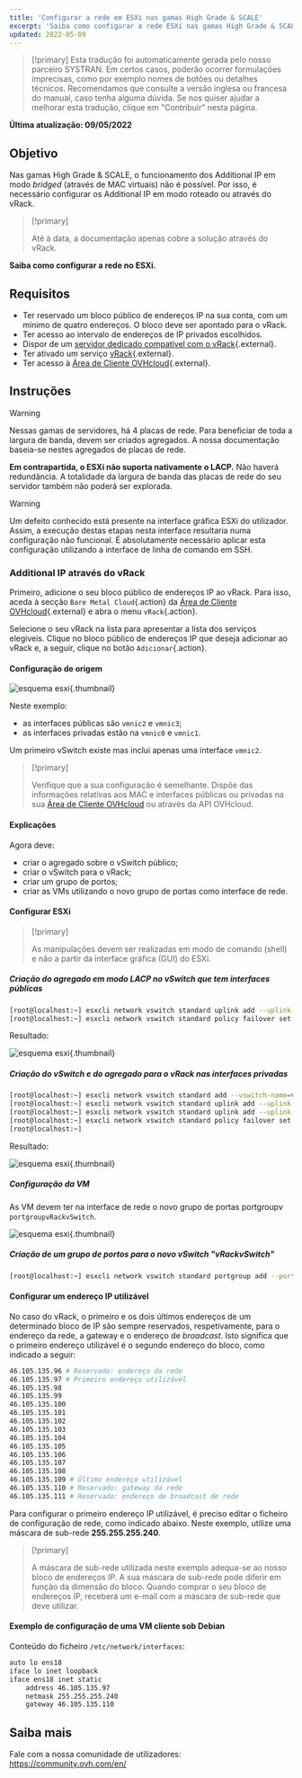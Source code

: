 ```yaml
---
title: 'Configurar a rede em ESXi nas gamas High Grade & SCALE'
excerpt: 'Saiba como configurar a rede ESXi nas gamas High Grade & SCALE.'
updated: 2022-05-09
---
```


> [!primary]
> Esta tradução foi automaticamente gerada pelo nosso parceiro SYSTRAN. Em certos casos, poderão ocorrer formulações imprecisas, como por exemplo nomes de botões ou detalhes técnicos. Recomendamos que consulte a versão inglesa ou francesa do manual, caso tenha alguma dúvida. Se nos quiser ajudar a melhorar esta tradução, clique em "Contribuir" nesta página.
>

**Última atualização: 09/05/2022**

## Objetivo

Nas gamas High Grade & SCALE, o funcionamento dos Additional IP em modo *bridged* (através de MAC virtuais) não é possível. Por isso, é necessário configurar os Additional IP em modo roteado ou através do vRack.

> [!primary]
>
> Até à data, a documentação apenas cobre a solução através do vRack.
>

**Saiba como configurar a rede no ESXi.**

## Requisitos

* Ter reservado um bloco público de endereços IP na sua conta, com um mínimo de quatro endereços. O bloco deve ser apontado para o vRack.
* Ter acesso ao intervalo de endereços de IP privados escolhidos.
* Dispor de um [servidor dedicado compatível com o vRack](https://www.ovhcloud.com/pt/bare-metal/){.external}.
* Ter ativado um serviço [vRack](https://www.ovh.pt/solucoes/vrack/){.external}.
* Ter acesso à [Área de Cliente OVHcloud](https://www.ovh.com/auth/?action=gotomanager&from=https://www.ovh.pt/&ovhSubsidiary=pt){.external}.

## Instruções

> [!warning]
>
> Nessas gamas de servidores, há 4 placas de rede. Para beneficiar de toda a largura de banda, devem ser criados agregados. A nossa documentação baseia-se nestes agregados de placas de rede.
>
> **Em contrapartida, o ESXi não suporta nativamente o LACP.**
> Não haverá redundância. A totalidade da largura de banda das placas de rede do seu servidor também não poderá ser explorada.
>

> [!warning]
>
> Um defeito conhecido está presente na interface gráfica ESXi do utilizador. Assim, a execução destas etapas nesta interface resultaria numa configuração não funcional. É absolutamente necessário aplicar esta configuração utilizando a interface de linha de comando em SSH.
>

### Additional IP através do vRack

Primeiro, adicione o seu bloco público de endereços IP ao vRack. Para isso, aceda à secção `Bare Metal Cloud`{.action} da [Área de Cliente OVHcloud](https://www.ovh.com/auth/?action=gotomanager&from=https://www.ovh.pt/&ovhSubsidiary=pt){.external} e abra o menu `vRack`{.action}.

Selecione o seu vRack na lista para apresentar a lista dos serviços elegíveis. Clique no bloco público de endereços IP que deseja adicionar ao vRack e, a seguir, clique no botão `Adicionar`{.action}.

#### Configuração de origem

![esquema esxi](images/schema_esxi_A01_2022.png){.thumbnail}

Neste exemplo:

* as interfaces públicas são `vmnic2` e `vmnic3`;
* as interfaces privadas estão na `vmnic0` e `vmnic1`.

Um primeiro vSwitch existe mas inclui apenas uma interface `vmnic2`.

> [!primary]
>
> Verifique que a sua configuração é semelhante. Dispõe das informações relativas aos MAC e interfaces públicas ou privadas na sua [Área de Cliente OVHcloud](https://www.ovh.com/auth/?action=gotomanager&from=https://www.ovh.pt/&ovhSubsidiary=pt) ou através da API OVHcloud.
>

#### Explicações

Agora deve:

* criar o agregado sobre o vSwitch público;
* criar o vSwitch para o vRack;
* criar um grupo de portos;
* criar as VMs utilizando o novo grupo de portas como interface de rede.

#### Configurar ESXi

> [!primary]
>
> As manipulações devem ser realizadas em modo de comando (shell) e não a partir da interface gráfica (GUI) do ESXi.
>

##### **Criação do agregado em modo LACP no vSwitch que tem interfaces públicas**

```bash
[root@localhost:~] esxcli network vswitch standard uplink add --uplink-name=vmnic3 --vswitch-name=vSwitch0
[root@localhost:~] esxcli network vswitch standard policy failover set -l iphash -v vSwitch0
```

Resultado:

![esquema esxi](images/schema_esxi_A02_2022.png){.thumbnail}

##### **Criação do vSwitch e do agregado para o vRack nas interfaces privadas**

```bash
[root@localhost:~] esxcli network vswitch standard add --vswitch-name=vRackvSwitch
[root@localhost:~] esxcli network vswitch standard uplink add --uplink-name=vmnic0 --vswitch-name=vRackvSwitch
[root@localhost:~] esxcli network vswitch standard uplink add --uplink-name=vmnic1 --vswitch-name=vRackvSwitch
[root@localhost:~] esxcli network vswitch standard policy failover set -l iphash -v vRackvSwitch
[root@localhost:~] 
```

Resultado:

![esquema esxi](images/schema_esxi_A03_2022.png){.thumbnail}

##### **Configuração da VM**

As VM devem ter na interface de rede o novo grupo de portas portgroupv `portgroupvRackvSwitch`.

![esquema esxi](images/schema_esxi_A04_2022.png){.thumbnail}

##### **Criação de um grupo de portos para o novo vSwitch "vRackvSwitch"**

```bash
[root@localhost:~] esxcli network vswitch standard portgroup add --portgroup-name=portgroupvRackvSwitch --vswitch-name=vRackvSwitch
```

#### Configurar um endereço IP utilizável

No caso do vRack, o primeiro e os dois últimos endereços de um determinado bloco de IP são sempre reservados, respetivamente, para o endereço da rede, a gateway e o endereço de *broadcast*. Isto significa que o primeiro endereço utilizável é o segundo endereço do bloco, como indicado a seguir:

```sh
46.105.135.96 # Reservado: endereço da rede
46.105.135.97 # Primeiro endereço utilizável
46.105.135.98
46.105.135.99
46.105.135.100
46.105.135.101
46.105.135.102
46.105.135.103
46.105.135.104
46.105.135.105
46.105.135.106
46.105.135.107
46.105.135.108
46.105.135.109 # Último endereço utilizável
46.105.135.110 # Reservado: gateway da rede
46.105.135.111 # Reservado: endereço de broadcast de rede
```

Para configurar o primeiro endereço IP utilizável, é preciso editar o ficheiro de configuração de rede, como indicado abaixo. Neste exemplo, utilize uma máscara de sub-rede **255.255.255.240**.

> [!primary]
>
> A máscara de sub-rede utilizada neste exemplo adequa-se ao nosso bloco de endereços IP. A sua máscara de sub-rede pode diferir em função da dimensão do bloco. Quando comprar o seu bloco de endereços IP, receberá um e-mail com a máscara de sub-rede que deve utilizar.
>

#### Exemplo de configuração de uma VM cliente sob Debian

Conteúdo do ficheiro `/etc/network/interfaces`:

```bash
auto lo ens18
iface lo inet loopback
iface ens18 inet static
    address 46.105.135.97
    netmask 255.255.255.240
    gateway 46.105.135.110
```

## Saiba mais

Fale com a nossa comunidade de utilizadores: <https://community.ovh.com/en/>
